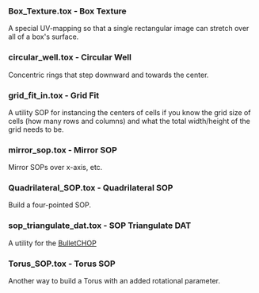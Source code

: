 [//]: # (For development of this README.md, use http://markdownlivepreview.com/)

### Box_Texture.tox - Box Texture
A special UV-mapping so that a single rectangular image can stretch over all of a box's surface.

### circular_well.tox - Circular Well
Concentric rings that step downward and towards the center.

### grid_fit_in.tox - Grid Fit
A utility SOP for instancing the centers of cells if you know the grid size of cells (how many rows and columns) and what the total width/height of the grid needs to be.

### mirror_sop.tox - Mirror SOP
Mirror SOPs over x-axis, etc.

### Quadrilateral_SOP.tox - Quadrilateral SOP
Build a four-pointed SOP.

### sop_triangulate_dat.tox - SOP Triangulate DAT
A utility for the [BulletCHOP](http://www.derivative.ca/Forum/viewtopic.php?f=22&t=4923&hilit=bulletchop&start=10#p28963)

### Torus_SOP.tox - Torus SOP
Another way to build a Torus with an added rotational parameter.